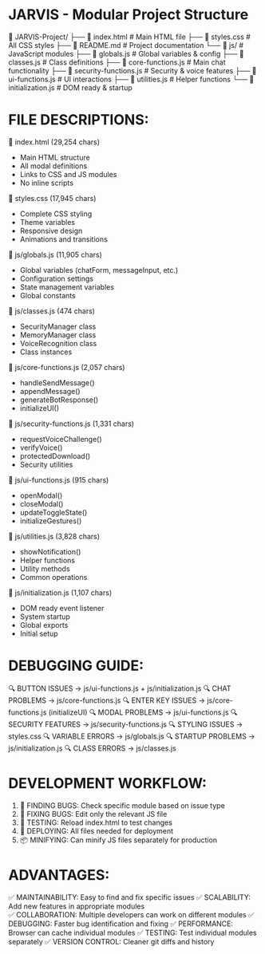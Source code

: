 JARVIS - Modular Project Structure
=================================

📁 JARVIS-Project/
├── 📄 index.html                    # Main HTML file
├── 📄 styles.css                    # All CSS styles
├── 📄 README.md                     # Project documentation
└── 📁 js/                           # JavaScript modules
    ├── 📄 globals.js                # Global variables & config
    ├── 📄 classes.js                # Class definitions
    ├── 📄 core-functions.js         # Main chat functionality
    ├── 📄 security-functions.js     # Security & voice features
    ├── 📄 ui-functions.js           # UI interactions
    ├── 📄 utilities.js              # Helper functions
    └── 📄 initialization.js         # DOM ready & startup

FILE DESCRIPTIONS:
==================

📄 index.html (29,254 chars)
- Main HTML structure
- All modal definitions
- Links to CSS and JS modules
- No inline scripts

📄 styles.css (17,945 chars)  
- Complete CSS styling
- Theme variables
- Responsive design
- Animations and transitions

📄 js/globals.js (11,905 chars)
- Global variables (chatForm, messageInput, etc.)
- Configuration settings
- State management variables
- Global constants

📄 js/classes.js (474 chars)
- SecurityManager class
- MemoryManager class  
- VoiceRecognition class
- Class instances

📄 js/core-functions.js (2,057 chars)
- handleSendMessage()
- appendMessage()
- generateBotResponse()
- initializeUI()

📄 js/security-functions.js (1,331 chars)
- requestVoiceChallenge()
- verifyVoice()
- protectedDownload()
- Security utilities

📄 js/ui-functions.js (915 chars)
- openModal()
- closeModal()
- updateToggleState()
- initializeGestures()

📄 js/utilities.js (3,828 chars)
- showNotification()
- Helper functions
- Utility methods
- Common operations

📄 js/initialization.js (1,107 chars)
- DOM ready event listener
- System startup
- Global exports
- Initial setup

DEBUGGING GUIDE:
===============

🔍 BUTTON ISSUES → js/ui-functions.js + js/initialization.js
🔍 CHAT PROBLEMS → js/core-functions.js
🔍 ENTER KEY ISSUES → js/core-functions.js (initializeUI)
🔍 MODAL PROBLEMS → js/ui-functions.js
🔍 SECURITY FEATURES → js/security-functions.js
🔍 STYLING ISSUES → styles.css
🔍 VARIABLE ERRORS → js/globals.js
🔍 STARTUP PROBLEMS → js/initialization.js
🔍 CLASS ERRORS → js/classes.js

DEVELOPMENT WORKFLOW:
====================

1. 🐛 FINDING BUGS: Check specific module based on issue type
2. 🔧 FIXING BUGS: Edit only the relevant JS file
3. 🧪 TESTING: Reload index.html to test changes
4. 🚀 DEPLOYING: All files needed for deployment
5. 📦 MINIFYING: Can minify JS files separately for production

ADVANTAGES:
===========

✅ MAINTAINABILITY: Easy to find and fix specific issues
✅ SCALABILITY: Add new features in appropriate modules  
✅ COLLABORATION: Multiple developers can work on different modules
✅ DEBUGGING: Faster bug identification and fixing
✅ PERFORMANCE: Browser can cache individual modules
✅ TESTING: Test individual modules separately
✅ VERSION CONTROL: Cleaner git diffs and history

